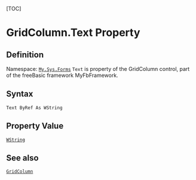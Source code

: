 [TOC]
# GridColumn.Text Property

## Definition
Namespace: [`My.Sys.Forms`](My.Sys.Forms.md)
`Text` is property of the GridColumn control, part of the freeBasic framework MyFbFramework.
## Syntax
```freeBasic
Text ByRef As WString
```
## Property Value
[`WString`]("https://www.freebasic.net/wiki/KeyPgWString")
## See also
[`GridColumn`](GridColumn.md)
